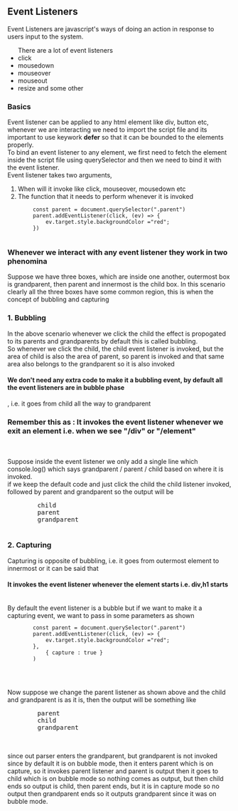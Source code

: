 ## Event Listeners

 Event Listeners are javascript's ways of doing an action in response to users input to the system.
<ul>
 There are a lot of event listeners
    <li> click
    <li> mousedown
    <li> mouseover
    <li> mouseout
    <li> resize and some other
 </ul>

### Basics 
<p>
    Event listener can be applied to any html element like div, button etc, whenever we are interacting we need to import the script file and its important to use keywork <strong>defer</strong> so that it can be bounded to the elements properly.<br/>
    To bind an event listener to any element, we first need to fetch the element inside the script file using querySelector and then we need to bind it with the event listener.<br/>
    Event listener takes two arguments,
    <ol>
        <li> When will it invoke like click, mouseover, mousedown etc
        <li> The function that it needs to perform whenever it is invoked
    </ol>
    <code><pre>
        const parent = document.querySelector(".parent")
        parent.addEventListener(click, (ev) => {
            ev.target.style.backgroundColor ="red"; 
        })
    </pre></code>
<p>

### Whenever we interact with any event listener they work in two phenomina
<p>
    Suppose we have three boxes, which are inside one another, outermost box is grandparent, then parent and innermost is the child box. In this scenario clearly all the three boxes have some common region, this is when the concept of bubbling and capturing
</p>

### 1. Bubbling
<p>
    In the above scenario whenever we click the child the effect is propogated to its parents and grandparents by default this is called bubbling.<br/>
    So whenever we click the child, the child event listener is invoked, but the area of child is also the area of parent, so parent is invoked and that same area also belongs to the grandparent so it is also invoked<br/>
    <h4>We don't need any extra code to make it a bubbling event, by default all the event listeners are in bubble phase</h4>, i.e. it goes from child all the way to grandparent
    <br/>
    <h3> Remember this as : It invokes the event listener whenever we exit an element i.e. when we see "/div" or "/element" </h3>
    <br/>
    <br/>
    Suppose inside the event listener we only add a single line which console.log() which says grandparent / parent / child based on where it is invoked.<br/>
    if we keep the default code and just click the child the child listener invoked, followed by parent and grandparent so the output will be
    <pre>
        child
        parent
        grandparent
    </pre>
<p>

### 2. Capturing
<p>
    Capturing is opposite of bubbling, i.e. it goes from outermost element to innermost or it can be said that <h4>It invokes the event listener whenever the element starts i.e. div,h1 starts </h4>
    <br/>
    By default the event listener is a bubble but if we want to make it a capturing event, we want to pass in some parameters as shown
    <code><pre>
        const parent = document.querySelector(".parent")
        parent.addEventListener(click, (ev) => {
            ev.target.style.backgroundColor ="red"; 
        }, 
            { capture : true }
        )
    </pre></code>
    <br/>
    <br/>
    Now suppose we change the parent listener as shown above and the child and grandparent is as it is, then the output will be something like
    <pre>
        parent
        child
        grandparent
    </pre> 
    <br/>
    since out parser enters the grandparent, but grandparent is not invoked since by default it is on bubble mode, then it enters parent which is on capture, so it invokes parent listener and parent is output then it goes to child which is on bubble mode so nothing comes as output, but then child ends so output is child, then parent ends, but it is in capture mode so no output then grandparent ends so it outputs grandparent since it was on bubble mode.

</p>